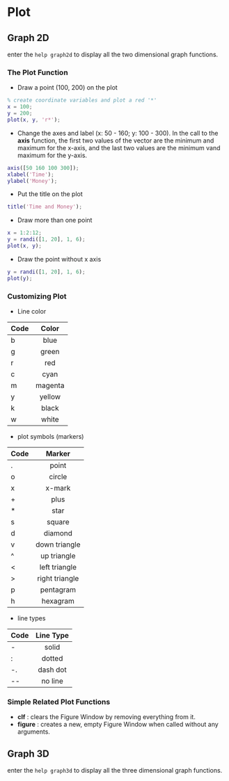 # Plot

## Graph 2D

enter the `help graph2d` to display all the two dimensional graph functions.

### The Plot Function

* Draw a point (100, 200) on the plot

```MATLAB
% create coordinate variables and plot a red '*'
x = 100;
y = 200;
plot(x, y, 'r*');
```

* Change the axes and label (x: 50 - 160; y: 100 - 300). In the call to the **axis** function, the first two values of the vector are the minimum and maximum for the x-axis, and the last two values are the minimum vand maximum for the y-axis.

```MATLAB
axis([50 160 100 300]);
xlabel('Time');
ylabel('Money');
```

* Put the title on the plot

```MATLAB
title('Time and Money');
```

* Draw more than one point

```MATLAB
x = 1:2:12;
y = randi([1, 20], 1, 6);
plot(x, y);
```

* Draw the point without x axis

```MATLAB
y = randi([1, 20], 1, 6);
plot(y);
```

### Customizing Plot

* Line color

| Code        | Color         |
| ------------|:-------------:|
| b           |  blue         |
| g           |  green        |
| r           |  red          |
| c           |  cyan         |
| m           |  magenta      |
| y           |  yellow       |
| k           |  black        |
| w           |  white        |

* plot symbols (markers)

| Code        | Marker           |
| ------------|:----------------:|
| .           |  point           |
| o           |  circle          |
| x           |  x-mark          |
| +           |  plus            |
| *           |  star            |
| s           |  square          |
| d           |  diamond         |
| v           |  down triangle   |
| ^           |  up triangle     |
| <           |  left triangle   |
| >           |  right triangle  |
| p           |  pentagram       |
| h           |  hexagram        |

* line types

| Code        | Line Type        |
| ------------|:----------------:|
| -           |  solid           |
| :           |  dotted          |
| -.          |  dash dot        |
| --          |  no line         |

### Simple Related Plot Functions

* **clf** : clears the Figure Window by removing everything from it.
* **figure** : creates a new, empty Figure Window when called without any arguments.

## Graph 3D

enter the `help graph3d` to display all the three dimensional graph functions.